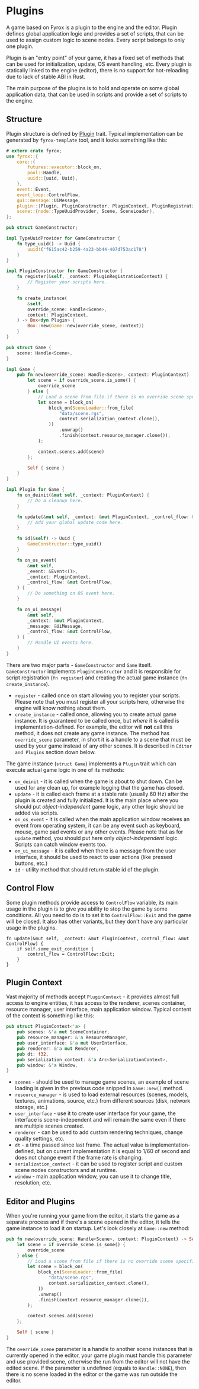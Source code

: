 # Plugins

A game based on Fyrox is a plugin to the engine and the editor. Plugin defines global application logic and provides
a set of scripts, that can be used to assign custom logic to scene nodes. Every script belongs to only one plugin.

Plugin is an "entry point" of your game, it has a fixed set of methods that can be used for initialization, update,
OS event handling, etc. Every plugin is statically linked to the engine (editor), there is no support for hot-reloading
due to lack of stable ABI in Rust.

The main purpose of the plugins is to hold and operate on some global application data, that can be used in scripts and
provide a set of scripts to the engine.

## Structure

Plugin structure is defined by [Plugin](https://docs.rs/fyrox/latest/fyrox/plugin/trait.Plugin.html) trait. Typical
implementation can be generated by `fyrox-template` tool, and it looks something like this:

```rust
# extern crate fyrox;
use fyrox::{
    core::{
        futures::executor::block_on,
        pool::Handle,
        uuid::{uuid, Uuid},
    },
    event::Event,
    event_loop::ControlFlow,
    gui::message::UiMessage,
    plugin::{Plugin, PluginConstructor, PluginContext, PluginRegistrationContext},
    scene::{node::TypeUuidProvider, Scene, SceneLoader},
};

pub struct GameConstructor;

impl TypeUuidProvider for GameConstructor {
    fn type_uuid() -> Uuid {
        uuid!("f615ac42-b259-4a23-bb44-407d753ac178")
    }
}

impl PluginConstructor for GameConstructor {
    fn register(&self, _context: PluginRegistrationContext) {
        // Register your scripts here.
    }

    fn create_instance(
        &self,
        override_scene: Handle<Scene>,
        context: PluginContext,
    ) -> Box<dyn Plugin> {
        Box::new(Game::new(override_scene, context))
    }
}

pub struct Game {
    scene: Handle<Scene>,
}

impl Game {
    pub fn new(override_scene: Handle<Scene>, context: PluginContext) -> Self {
        let scene = if override_scene.is_some() {
            override_scene
        } else {
            // Load a scene from file if there is no override scene specified.
            let scene = block_on(
                block_on(SceneLoader::from_file(
                    "data/scene.rgs",
                    context.serialization_context.clone(),
                ))
                    .unwrap()
                    .finish(context.resource_manager.clone()),
            );

            context.scenes.add(scene)
        };

        Self { scene }
    }
}

impl Plugin for Game {
    fn on_deinit(&mut self, _context: PluginContext) {
        // Do a cleanup here.
    }

    fn update(&mut self, _context: &mut PluginContext, _control_flow: &mut ControlFlow) {
        // Add your global update code here.
    }

    fn id(&self) -> Uuid {
        GameConstructor::type_uuid()
    }

    fn on_os_event(
        &mut self,
        _event: &Event<()>,
        _context: PluginContext,
        _control_flow: &mut ControlFlow,
    ) {
        // Do something on OS event here.
    }

    fn on_ui_message(
        &mut self,
        _context: &mut PluginContext,
        _message: &UiMessage,
        _control_flow: &mut ControlFlow,
    ) {
        // Handle UI events here.
    }
}
```

There are two major parts - `GameConstructor` and `Game` itself. `GameConstructor` implements `PluginConstructor` and it
is responsible for script registration (`fn register`) and creating the actual game instance (`fn create_instance`).

- `register` - called once on start allowing you to register your scripts. Please note that you must register all your
scripts here, otherwise the engine will know nothing about them.
- `create_instance` - called once, allowing you to create actual game instance. It is guaranteed to be called once, but 
_where_ it is called is implementation-defined. For example, the editor will **not** call this method, it does not 
create any game instance. The method has `override_scene` parameter, in short it is a handle to a scene that must be 
used by your game instead of any other scenes. It is described in `Editor and Plugins` section down below.

The game instance (`struct Game`) implements a `Plugin` trait which can execute actual game logic in one of its methods:

- `on_deinit` - it is called when the game is about to shut down. Can be used for any clean up, for example logging that
the game has closed.
- `update` - it is called each frame at a stable rate (usually 60 Hz) after the plugin is created and fully initialized.
It is the main place where you should put _object-independent_ game logic, any other logic should be added via scripts.
- `on_os_event` - it is called when the main application window receives an event from operating system, it can be 
any event such as keyboard, mouse, game pad events or any other events. Please note that as for `update` method, you
should put here only _object-independent_ logic. Scripts can catch window events too.
- `on_ui_message` - it is called when there is a message from the user interface, it should be used to react to user
actions (like pressed buttons, etc.)
- `id` - utility method that should return stable id of the plugin.

## Control Flow

Some plugin methods provide access to `ControlFlow` variable, its main usage in the plugin is to give you ability to
stop the game by some conditions. All you need to do is to set it to `ControlFlow::Exit` and the game will be closed.
It also has other variants, but they don't have any particular usage in the plugins.

```rust,compile_fail
fn update(&mut self, _context: &mut PluginContext, control_flow: &mut ControlFlow) {
    if self.some_exit_condition {
        control_flow = ControlFlow::Exit;
    }
}
```

## Plugin Context

Vast majority of methods accept `PluginContext` - it provides almost full access to engine entities, it has access
to the renderer, scenes container, resource manager, user interface, main application window. Typical content of the
context is something like this:

```rust
pub struct PluginContext<'a> {
    pub scenes: &'a mut SceneContainer,
    pub resource_manager: &'a ResourceManager,
    pub user_interface: &'a mut UserInterface,
    pub renderer: &'a mut Renderer,
    pub dt: f32,
    pub serialization_context: &'a Arc<SerializationContext>,
    pub window: &'a Window,
}
```

- `scenes` - should be used to manage game scenes, an example of scene loading is given in the previous code snipped in
`Game::new()` method.
- `resource_manager` - is used to load external resources (scenes, models, textures, animations, source, etc.) from
different sources (disk, network storage, etc.)
- `user_interface` - use it to create user interface for your game, the interface is scene-independent and will remain
the same even if there are multiple scenes created.
- `renderer` - can be used to add custom rendering techniques, change quality settings, etc.
- `dt` - a time passed since last frame. The actual value is implementation-defined, but on current implementation it
is equal to 1/60 of second and does not change event if the frame rate is changing.
- `serialization_context` - it can be used to register script and custom scene nodes constructors and at runtime.
- `window` - main application window, you can use it to change title, resolution, etc.

## Editor and Plugins

When you're running your game from the editor, it starts the game as a separate process and if there's a scene opened
in the editor, it tells the game instance to load it on startup. Let's look closely at `Game::new` method:

```rust
pub fn new(override_scene: Handle<Scene>, context: PluginContext) -> Self {
    let scene = if override_scene.is_some() {
        override_scene
    } else {
        // Load a scene from file if there is no override scene specified.
        let scene = block_on(
            block_on(SceneLoader::from_file(
                "data/scene.rgs",
                context.serialization_context.clone(),
            ))
            .unwrap()
            .finish(context.resource_manager.clone()),
        );

        context.scenes.add(scene)
    };

    Self { scene }
}
```

The `override_scene` parameter is a handle to another scene instances that is currently opened in the editor, your game
plugin must handle this parameter and use provided scene, otherwise the run from the editor will not have the edited
scene. If the parameter is undefined (equals to `Handle::NONE`), then there is no scene loaded in the editor or the
game was run outside the editor.